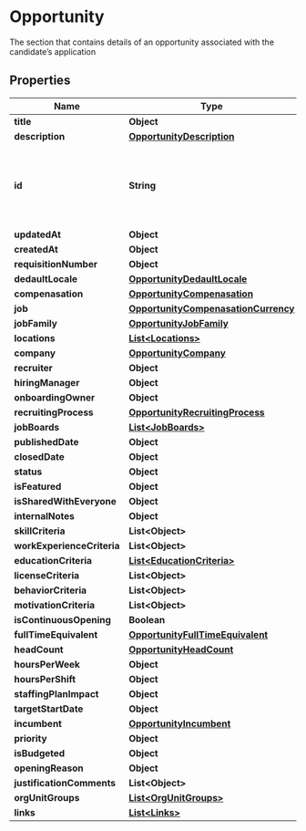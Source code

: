 

# Opportunity

The section that contains details of an opportunity associated with the candidate’s application

## Properties

| Name | Type | Description | Notes |
|------------ | ------------- | ------------- | -------------|
|**title** | **Object** |  |  [optional] |
|**description** | [**OpportunityDescription**](OpportunityDescription.md) |  |  [optional] |
|**id** | **String** | The id of the opportunity associated with the candidate application. |  [optional] |
|**updatedAt** | **Object** |  |  [optional] |
|**createdAt** | **Object** |  |  [optional] |
|**requisitionNumber** | **Object** |  |  [optional] |
|**dedaultLocale** | [**OpportunityDedaultLocale**](OpportunityDedaultLocale.md) |  |  [optional] |
|**compenasation** | [**OpportunityCompenasation**](OpportunityCompenasation.md) |  |  [optional] |
|**job** | [**OpportunityCompenasationCurrency**](OpportunityCompenasationCurrency.md) |  |  [optional] |
|**jobFamily** | [**OpportunityJobFamily**](OpportunityJobFamily.md) |  |  [optional] |
|**locations** | [**List&lt;Locations&gt;**](Locations.md) |  |  [optional] |
|**company** | [**OpportunityCompany**](OpportunityCompany.md) |  |  [optional] |
|**recruiter** | **Object** |  |  [optional] |
|**hiringManager** | **Object** |  |  [optional] |
|**onboardingOwner** | **Object** |  |  [optional] |
|**recruitingProcess** | [**OpportunityRecruitingProcess**](OpportunityRecruitingProcess.md) |  |  [optional] |
|**jobBoards** | [**List&lt;JobBoards&gt;**](JobBoards.md) |  |  [optional] |
|**publishedDate** | **Object** |  |  [optional] |
|**closedDate** | **Object** |  |  [optional] |
|**status** | **Object** |  |  [optional] |
|**isFeatured** | **Object** |  |  [optional] |
|**isSharedWithEveryone** | **Object** |  |  [optional] |
|**internalNotes** | **Object** |  |  [optional] |
|**skillCriteria** | **List&lt;Object&gt;** |  |  [optional] |
|**workExperienceCriteria** | **List&lt;Object&gt;** |  |  [optional] |
|**educationCriteria** | [**List&lt;EducationCriteria&gt;**](EducationCriteria.md) |  |  [optional] |
|**licenseCriteria** | **List&lt;Object&gt;** |  |  [optional] |
|**behaviorCriteria** | **List&lt;Object&gt;** |  |  [optional] |
|**motivationCriteria** | **List&lt;Object&gt;** |  |  [optional] |
|**isContinuousOpening** | **Boolean** |  |  [optional] |
|**fullTimeEquivalent** | [**OpportunityFullTimeEquivalent**](OpportunityFullTimeEquivalent.md) |  |  [optional] |
|**headCount** | [**OpportunityHeadCount**](OpportunityHeadCount.md) |  |  [optional] |
|**hoursPerWeek** | **Object** |  |  [optional] |
|**hoursPerShift** | **Object** |  |  [optional] |
|**staffingPlanImpact** | **Object** |  |  [optional] |
|**targetStartDate** | **Object** |  |  [optional] |
|**incumbent** | [**OpportunityIncumbent**](OpportunityIncumbent.md) |  |  [optional] |
|**priority** | **Object** |  |  [optional] |
|**isBudgeted** | **Object** |  |  [optional] |
|**openingReason** | **Object** |  |  [optional] |
|**justificationComments** | **List&lt;Object&gt;** |  |  [optional] |
|**orgUnitGroups** | [**List&lt;OrgUnitGroups&gt;**](OrgUnitGroups.md) |  |  [optional] |
|**links** | [**List&lt;Links&gt;**](Links.md) |  |  [optional] |



